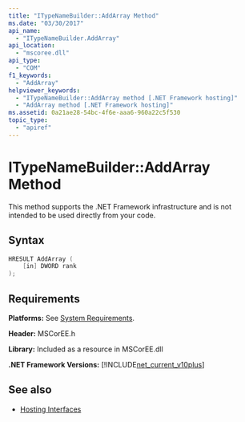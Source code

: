 ```yaml
---
title: "ITypeNameBuilder::AddArray Method"
ms.date: "03/30/2017"
api_name: 
  - "ITypeNameBuilder.AddArray"
api_location: 
  - "mscoree.dll"
api_type: 
  - "COM"
f1_keywords: 
  - "AddArray"
helpviewer_keywords: 
  - "ITypeNameBuilder::AddArray method [.NET Framework hosting]"
  - "AddArray method [.NET Framework hosting]"
ms.assetid: 0a21ae28-54bc-4f6e-aaa6-960a22c5f530
topic_type: 
  - "apiref"
---
```

# ITypeNameBuilder::AddArray Method
This method supports the .NET Framework infrastructure and is not intended to be used directly from your code.  
  
## Syntax  
  
```cpp  
HRESULT AddArray (  
    [in] DWORD rank  
);  
```  
  
## Requirements  
 **Platforms:** See [System Requirements](../../../../docs/framework/get-started/system-requirements.md).  
  
 **Header:** MSCorEE.h  
  
 **Library:** Included as a resource in MSCorEE.dll  
  
 **.NET Framework Versions:** [!INCLUDE[net_current_v10plus](../../../../includes/net-current-v10plus-md.md)]  
  
## See also

- [Hosting Interfaces](../../../../docs/framework/unmanaged-api/hosting/hosting-interfaces.md)
